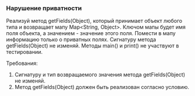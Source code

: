 
### Нарушение приватности

Реализуй метод getFields(Object), который принимает объект любого типа и возвращает мапу Map<String, Object>. Ключом мапы будет
имя поля объекта, а значением - значение этого поля. Помести в мапу информацию только о приватных полях.
Сигнатуру метода getFields(Object) не изменяй. Методы main() и print() не участвуют в тестировании.


Требования:
1.	Сигнатуру и тип возвращаемого значения метода getFields(Object) не изменяй.
2.	Метод getFields(Object) должен быть реализован согласно условию.


